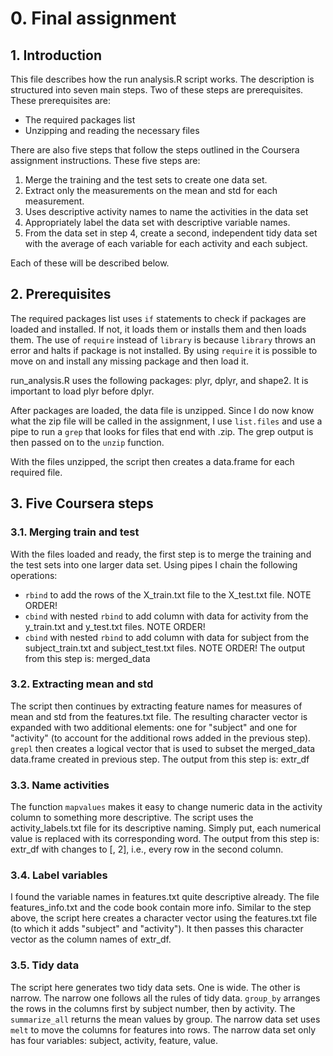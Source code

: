# 0. Final assignment
## 1. Introduction

This file describes how the run analysis.R script works. The description is structured into seven main steps. Two of these steps are prerequisites. These prerequisites are:
* The required packages list
* Unzipping and reading the necessary files

There are also five steps that follow the steps outlined in the Coursera assignment instructions. These five steps are:
1. Merge the training and the test sets to create one data set.
1. Extract only the measurements on the mean and std for each measurement.
1. Uses descriptive activity names to name the activities in the data set
1. Appropriately label the data set with descriptive variable names.
1. From the data set in step 4, create a second, independent tidy data set with the average of each variable for each activity and each subject.

Each of these will be described below.

## 2. Prerequisites

The required packages list uses `if` statements to check if packages are loaded and installed. If not, it loads them or installs them and then loads them. The use of `require` instead of `library` is because `library` throws an error and halts if package is not installed. By using `require` it is possible to move on and install any missing package and then load it.

run_analysis.R uses the following packages: plyr, dplyr, and shape2. It is important to load plyr before dplyr.

After packages are loaded, the data file is unzipped. Since I do now know what the zip file will be called in the assignment, I use `list.files` and use a pipe to run a `grep` that looks for files that end with .zip. The grep output is then passed on to the `unzip` function.

With the files unzipped, the script then creates a data.frame for each required file.

## 3. Five Coursera steps
### 3.1. Merging train and test
With the files loaded and ready, the first step is to merge the training and the test sets into one larger data set. Using pipes I chain the following operations:
* `rbind` to add the rows of the X_train.txt file to the X_test.txt file. NOTE ORDER!
* `cbind` with nested `rbind` to add column with data for activity from the y_train.txt and y_test.txt files. NOTE ORDER!
* `cbind` with nested `rbind` to add column with data for subject from the subject_train.txt and subject_test.txt files. NOTE ORDER!
The output from this step is: merged_data

### 3.2. Extracting mean and std
The script then continues by extracting feature names for measures of mean and std from the features.txt file. The resulting character vector is expanded with two additional elements: one for "subject" and one for "activity" (to account for the additional rows added in the previous step). `grepl` then creates a logical vector that is used to subset the merged_data data.frame created in previous step.
The output from this step is: extr_df

### 3.3. Name activities
The function `mapvalues` makes it easy to change numeric data in the activity column to something more descriptive. The script uses the activity_labels.txt file for its descriptive naming. Simply put, each numerical value is replaced with its corresponding word.
The output from this step is: extr_df with changes to [, 2], i.e., every row in the second column.

### 3.4. Label variables
I found the variable names in features.txt quite descriptive already. The file features_info.txt and the code book contain more info. Similar to the step above, the script here creates a character vector using the features.txt file (to which it adds "subject" and "activity"). It then passes this character vector as the column names of extr_df.

### 3.5. Tidy data
The script here generates two tidy data sets. One is wide. The other is narrow. The narrow one follows all the rules of tidy data. `group_by` arranges the rows in the columns first by subject number, then by activity. The `summarize_all` returns the mean values by group. The narrow data set uses `melt` to move the columns for features into rows. The narrow data set only has four variables: subject, activity, feature, value.
